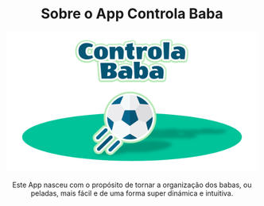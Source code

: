 <h1 align="center">Sobre o App Controla Baba</h1>

![alt text](https://github.com/neijrdev/about_app_controla_baba/blob/main/assets/banner_app_menor_to_git.png?raw=true)

<p align="center">Este App nasceu com o propósito de tornar a organização dos babas, ou peladas, mais fácil e de uma forma super dinámica e intuitiva.</p>




